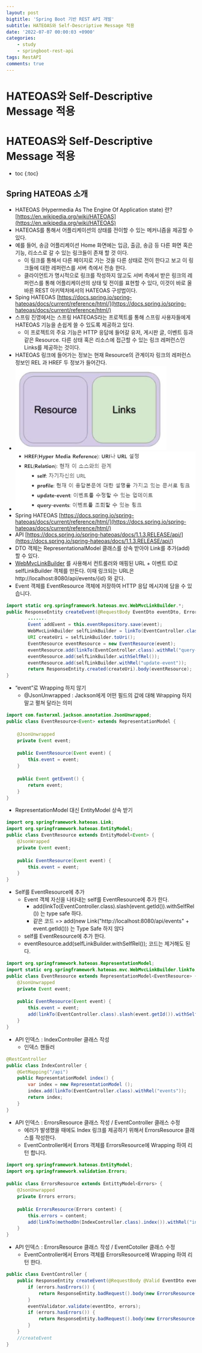 ```yaml
---
layout: post
bigtitle: 'Spring Boot 기반 REST API 개발'
subtitle: HATEOAS와 Self-Descriptive Message 적용
date: '2022-07-07 00:00:03 +0900'
categories:
    - study
    - springboot-rest-api
tags: RestAPI
comments: true
---
```


# HATEOAS와 Self-Descriptive Message 적용

# HATEOAS와 Self-Descriptive Message 적용 
* toc
{:toc}

## Spring HATEOAS 소개
+ HATEOAS (Hypermedia As The Engine Of Application state) 란? [https://en.wikipedia.org/wiki/HATEOAS](https://en.wikipedia.org/wiki/HATEOAS)
+ HATEOAS를 통해서 어플리케이션의 상태를 전이할 수 있는 메커니즘을 제공할 수 있다.
+ 예를 들어, 송금 어플리케이션 Home 화면에는 입금, 출금, 송금 등 다른 화면 혹은 기능, 리소스로 갈 수 있는 링크들이 존재 할 것 이다.
  + 이 링크를 통해서 다른 페이지로 가는 것을 다른 상태로 전이 한다고 보고 이 링크들에 대한 레퍼런스를 서버 측에서 전송 한다.
  + 클라이언트가 명시적으로 링크를 작성하지 않고도 서버 측에서 받은 링크의 레퍼런스를 통해 어플리케이션의 상태 및 전이를 표현할 수 있다, 이것이 바로 올바른 REST 아키텍처에서의 HATEOAS 구성법이다.
+ Sping HATEOAS [https://docs.spring.io/spring-hateoas/docs/current/reference/html/](https://docs.spring.io/spring-hateoas/docs/current/reference/html/)
+ 스프링 진영에서는 스프링 HATEOAS라는 프로젝트를 통해 스프링 사용자들에게 HATEOAS 기능을 손쉽게 쓸 수 있도록 제공하고 있다.
  + 이 프로젝트의 주요 기능은 HTTP 응답에 들어갈 유저, 게시판 글, 이벤트 등과 같은 Resource. 다른 상태 혹은 리소스에 접근할 수 있는 링크 레퍼런스인 Links를 제공하는 것이다.
+ HATEOAS 링크에 들어가는 정보는 현재 Resource의 관계이자 링크의 레퍼런스 정보인 REL 과 HREF 두 정보가 들어간다.
+ ![예제](/assets/img/springBoot-REST-API/HATEOAS1.jpg) 
+ ![예제](/assets/img/springBoot-REST-API/HATEOAS2.jpg)
+ Spring HATEOAS [https://docs.spring.io/spring-hateoas/docs/current/reference/html/](https://docs.spring.io/spring-hateoas/docs/current/reference/html/)
+ API [https://docs.spring.io/spring-hateoas/docs/1.1.3.RELEASE/api/](https://docs.spring.io/spring-hateoas/docs/1.1.3.RELEASE/api/)
+ DTO 객체는 RepresentationalModel 클래스를 상속 받아야 Link를 추가(add) 할 수 있다.
+ [WebMvcLinkBuilder](https://docs.spring.io/spring-hateoas/docs/0.25.3.BUILD-SNAPSHOT/api/org/springframework/hateoas/mvc/ControllerLinkBuilder.html) 를 사용해서 컨트롤러와 매핑된 URL + 이벤트 ID로 selfLinkBuilder 객체를 만든다. 이때 링크되는 URL은 http://localhost:8080/api/events/{id} 와 같다.
+ Event 객체를 EventResource 객체에 저장하여 HTTP 응답 메시지에 담을 수 있습니다.

~~~java
import static org.springframework.hateoas.mvc.WebMvcLinkBuilder.*;
public ResponseEntity createEvent(@RequestBody EventDto eventDto, Errors errors) {
        .......
        Event addEvent = this.eventRepository.save(event);
        WebMvcLinkBuilder selfLinkBuilder = linkTo(EventController.class).slash(addEvent.getId());
        URI createUri = selfLinkBuilder.toUri();
        EventResource eventResource = new EventResource(event);
        eventResource.add(linkTo(EventController.class).withRel("query-events"));
        eventResource.add(selfLinkBuilder.withSelfRel());
        eventResource.add(selfLinkBuilder.withRel("update-event"));
        return ResponseEntity.created(createUri).body(eventResource);
}
~~~

+ “event”로 Wrapping 하지 않기
  + @JsonUnwrapped : Jackson에게 어떤 필드의 값에 대해 Wrapping 하지 말고 펼쳐 달라는 의미

~~~java
import com.fasterxml.jackson.annotation.JsonUnwrapped;
public class EventResource<Event> extends RepresentationModel {
    
    @JsonUnwrapped
    private Event event;
    
    public EventResource(Event event) {
        this.event = event;
    }
    
    public Event getEvent() {
        return event;
    }
}
~~~

+ RepresentationModel 대신 EntityModel 상속 받기

~~~java
import org.springframework.hateoas.Link;
import org.springframework.hateoas.EntityModel;
public class EventResource extends EntityModel<Event> {
    @JsonWrapped
    private Event event;
    
    public EventResource(Event event) {
        this.event = event;
    }
}
~~~

+ Self를 EventResource에 추가
  + Event 객체 자신을 나타내는 self를 EventResource에 추가 한다.
    + add(linkTo(EventController.class).slash(event.getId()).withSelfRel()) 는 type safe 하다.
    + 같은  코드 => add(new Link("http://localhost:8080/api/events" + event.getId())) 는 Type Safe 하지 않다
  + self를 EventResource에 추가 한다.
  + eventResource.add(selfLinkBuilder.withSelfRel()); 코드는 제거해도 된다.

~~~java
import org.springframework.hateoas.RepresentationModel;
import static org.springframework.hateoas.mvc.WebMvcLinkBuilder.linkTo;
public class EventResource extends RepresentationModel<EventResource> {
    @JsonUnwrapped
    private Event event;
    
    public EventResource(Event event) {
        this.event = event;
        add(linkTo(EventController.class).slash(event.getId()).withSelfRel());
    }
}
~~~

+ API 인덱스 : IndexController 클래스 작성
  + 인덱스 핸들러

~~~java
@RestController
public class IndexController {
    @GetMapping("/api")
    public RepresentationModel index() {
        var index = new RepresentationModel ();
        index.add(linkTo(EventController.class).withRel("events"));
        return index;
    }
}
~~~

+ API 인덱스 : ErrorsResource 클래스 작성 / EventController 클래스 수정
  + 에러가 발생했을 때에도 Index 링크를 제공하기 위해서 ErrorsResource 클래스를 작성한다.
  + EventController에서 Errors 객체를 ErrorsResource에 Wrapping 하여 리턴 합니다.

~~~java
import org.springframework.hateoas.EntityModel; 
import org.springframework.validation.Errors;

public class ErrorsResource extends EntittyModel<Errors> {
    @JsonUnwrapped
    private Errors errors;

    public ErrorsResource(Errors content) {
        this.errors = content;
        add(linkTo(methodOn(IndexController.class).index()).withRel("index"));
    }
}
~~~

+ API 인덱스 : ErrorsResource 클래스 작성 / EventCotoller 클래스 수정
  + EventController에서 Errors 객체를 ErrorsResource에 Wrapping 하여 리턴 한다.

~~~java
public class EventController {
    public ResponseEntity createEvent(@RequestBody @Valid EventDto eventDto, Errors errors) {
        if (errors.hasErrors()) {
            return ResponseEntity.badRequest().body(new ErrorsResource(errors));
        }
        eventValidator.validate(eventDto, errors);
        if (errors.hasErrors()) {
            return ResponseEntity.badRequest().body(new ErrorsResource(errors));
        }
    }
    //createEvent 
}
~~~